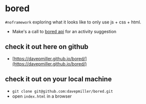 # bored
`#noframework` exploring what it looks like to only use js + css + html.

* Make's a call to [bored api](https://www.boredapi.com) for an activity suggestion

## check it out here on github
* [https://davepmiller.github.io/bored/](https://davepmiller.github.io/bored/)

## check it out on your local machine
* `git clone git@github.com:davepmiller/bored.git`
* open `index.html` in a browser
